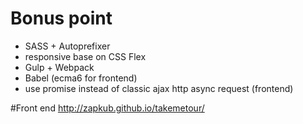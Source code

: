 
# Bonus point
 - SASS + Autoprefixer
 - responsive base on CSS Flex
 - Gulp + Webpack
 - Babel (ecma6 for frontend)
 - use promise instead of classic ajax http async request (frontend)
 
#Front end
  http://zapkub.github.io/takemetour/
